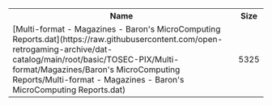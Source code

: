 <table>
<tr><th>Name</th><th>Size</th></tr>
<tr><td>
[Multi-format - Magazines - Baron's MicroComputing Reports.dat](https://raw.githubusercontent.com/open-retrogaming-archive/dat-catalog/main/root/basic/TOSEC-PIX/Multi-format/Magazines/Baron's MicroComputing Reports/Multi-format - Magazines - Baron's MicroComputing Reports.dat)
</td><td>5325</td></tr>
</table>
